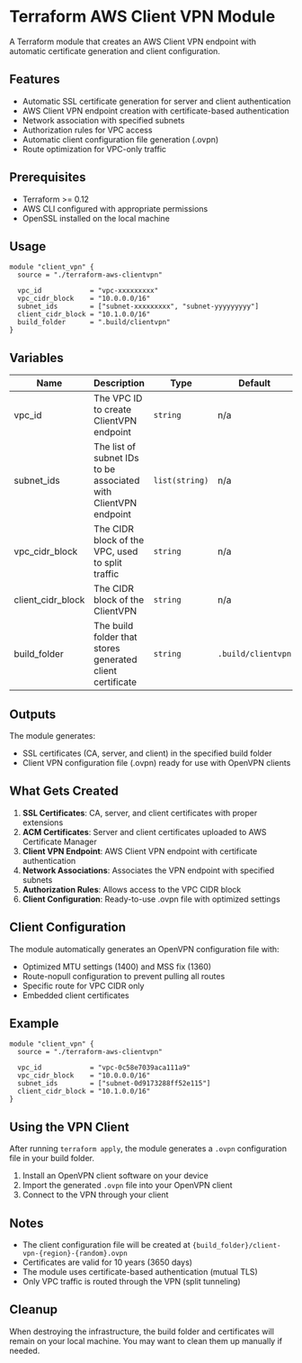 # Terraform AWS Client VPN Module

A Terraform module that creates an AWS Client VPN endpoint with automatic certificate generation and client configuration.

## Features

- Automatic SSL certificate generation for server and client authentication
- AWS Client VPN endpoint creation with certificate-based authentication
- Network association with specified subnets
- Authorization rules for VPC access
- Automatic client configuration file generation (.ovpn)
- Route optimization for VPC-only traffic

## Prerequisites

- Terraform >= 0.12
- AWS CLI configured with appropriate permissions
- OpenSSL installed on the local machine

## Usage

```hcl
module "client_vpn" {
  source = "./terraform-aws-clientvpn"

  vpc_id            = "vpc-xxxxxxxxx"
  vpc_cidr_block    = "10.0.0.0/16"
  subnet_ids        = ["subnet-xxxxxxxxx", "subnet-yyyyyyyyy"]
  client_cidr_block = "10.1.0.0/16"
  build_folder      = ".build/clientvpn"
}
```

## Variables

| Name | Description | Type | Default | Required |
|------|-------------|------|---------|:--------:|
| vpc_id | The VPC ID to create ClientVPN endpoint | `string` | n/a | yes |
| subnet_ids | The list of subnet IDs to be associated with ClientVPN endpoint | `list(string)` | n/a | yes |
| vpc_cidr_block | The CIDR block of the VPC, used to split traffic | `string` | n/a | yes |
| client_cidr_block | The CIDR block of the ClientVPN | `string` | n/a | yes |
| build_folder | The build folder that stores generated client certificate | `string` | `.build/clientvpn` | no |

## Outputs

The module generates:
- SSL certificates (CA, server, and client) in the specified build folder
- Client VPN configuration file (.ovpn) ready for use with OpenVPN clients

## What Gets Created

1. **SSL Certificates**: CA, server, and client certificates with proper extensions
2. **ACM Certificates**: Server and client certificates uploaded to AWS Certificate Manager
3. **Client VPN Endpoint**: AWS Client VPN endpoint with certificate authentication
4. **Network Associations**: Associates the VPN endpoint with specified subnets
5. **Authorization Rules**: Allows access to the VPC CIDR block
6. **Client Configuration**: Ready-to-use .ovpn file with optimized settings

## Client Configuration

The module automatically generates an OpenVPN configuration file with:
- Optimized MTU settings (1400) and MSS fix (1360)
- Route-nopull configuration to prevent pulling all routes
- Specific route for VPC CIDR only
- Embedded client certificates

## Example

```hcl
module "client_vpn" {
  source = "./terraform-aws-clientvpn"

  vpc_id            = "vpc-0c58e7039aca111a9"
  vpc_cidr_block    = "10.0.0.0/16"
  subnet_ids        = ["subnet-0d9173288ff52e115"]
  client_cidr_block = "10.1.0.0/16"
}
```

## Using the VPN Client

After running `terraform apply`, the module generates a `.ovpn` configuration file in your build folder.

1. Install an OpenVPN client software on your device
2. Import the generated `.ovpn` file into your OpenVPN client
3. Connect to the VPN through your client

## Notes

- The client configuration file will be created at `{build_folder}/client-vpn-{region}-{random}.ovpn`
- Certificates are valid for 10 years (3650 days)
- The module uses certificate-based authentication (mutual TLS)
- Only VPC traffic is routed through the VPN (split tunneling)

## Cleanup

When destroying the infrastructure, the build folder and certificates will remain on your local machine. You may want to clean them up manually if needed.